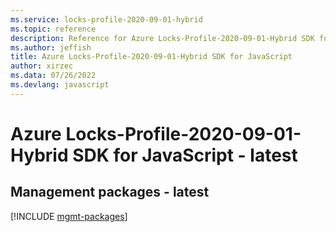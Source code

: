 ```yaml
---
ms.service: locks-profile-2020-09-01-hybrid
ms.topic: reference
description: Reference for Azure Locks-Profile-2020-09-01-Hybrid SDK for JavaScript
ms.author: jeffish
title: Azure Locks-Profile-2020-09-01-Hybrid SDK for JavaScript
author: xirzec
ms.data: 07/26/2022
ms.devlang: javascript
---
```

# Azure Locks-Profile-2020-09-01-Hybrid SDK for JavaScript - latest

## Management packages - latest
[!INCLUDE [mgmt-packages](locks-profile-2020-09-01-hybrid-mgmt-index.md)]